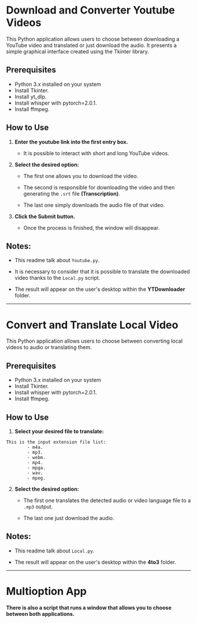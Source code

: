# Download and Converter Youtube Videos

This Python application allows users to choose between downloading a YouTube video and translated or just download the audio. It presents a simple graphical interface created using the Tkinter library.

## Prerequisites
- Python 3.x installed on your system
- Install Tkinter.
- Install yt_dlp.
- Install whisper with pytorch=2.0.1.
- Install ffmpeg.

## How to Use
1. **Enter the youtube link into the first entry box.**

    - It is possible to interact with short and long YouTube videos.

2. **Select the desired option:**

    - The first one allows you to download the video.

    - The second is responsible for downloading the video and then generating the `.srt` file **(Transcription)**.

    - The last one simply downloads the audio file of that video.

3. **Click the Submit button.**

    - Once the process is finished, the window will disappear.

## Notes:

- This readme talk about `Youtube.py`.

- It is necessary to consider that it is possible to translate the downloaded video thanks to the `Local.py` script.

- The result will appear on the user's desktop within the **YTDownloader** folder.

---
# Convert and Translate Local Video

This Python application allows users to choose between converting local videos to audio or translating them.

## Prerequisites
- Python 3.x installed on your system
- Install Tkinter.
- Install whisper with pytorch=2.0.1.
- Install ffmpeg.

## How to Use
1. **Select your desired file to translate:**
``` 
This is the input extension file list:
        - m4a.
        - mp3.
        - webm.
        - mp4.
        - mpga.
        - wav.
        - mpeg.
``` 
2. **Select the desired option:**

    - The first one translates the detected audio or video language file to a `.mp3` output.

    - The last one just download the audio.

## Notes:

- This readme talk about `Local.py`.

- The result will appear on the user's desktop within the **4to3** folder.

---

# Multioption App

**There is also a script that runs a window that allows you to choose between both applications.**